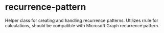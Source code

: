 # recurrence-pattern
Helper class for creating and handling recurrence patterns. Utilizes rrule for calculations, should be compatible with Microsoft Graph recurrence pattern.